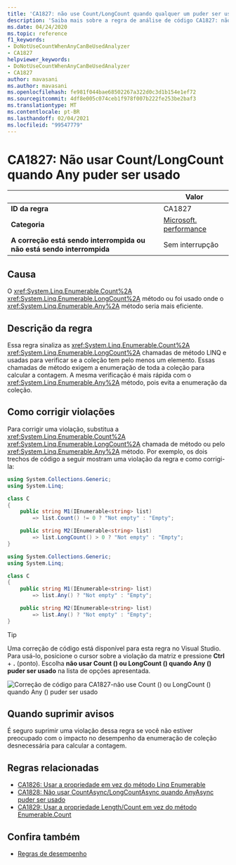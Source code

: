 ```yaml
---
title: 'CA1827: não use Count/LongCount quando qualquer um puder ser usado (análise de código)'
description: 'Saiba mais sobre a regra de análise de código CA1827: não use Count/LongCount quando qualquer um puder ser usado'
ms.date: 04/24/2020
ms.topic: reference
f1_keywords:
- DoNotUseCountWhenAnyCanBeUsedAnalyzer
- CA1827
helpviewer_keywords:
- DoNotUseCountWhenAnyCanBeUsedAnalyzer
- CA1827
author: mavasani
ms.author: mavasani
ms.openlocfilehash: fe981f044bae68502267a322d0c3d1b154e1ef72
ms.sourcegitcommit: 4df8e005c074ceb1f978f007b222fe253be2baf3
ms.translationtype: MT
ms.contentlocale: pt-BR
ms.lasthandoff: 02/04/2021
ms.locfileid: "99547779"
---
```

# <a name="ca1827-do-not-use-countlongcount-when-any-can-be-used"></a>CA1827: Não usar Count/LongCount quando Any puder ser usado

| | Valor |
|-|-|
| **ID da regra** |CA1827|
| **Categoria** |[Microsoft. performance](performance-warnings.md)|
| **A correção está sendo interrompida ou não está sendo interrompida** |Sem interrupção|

## <a name="cause"></a>Causa

O <xref:System.Linq.Enumerable.Count%2A> <xref:System.Linq.Enumerable.LongCount%2A> método ou foi usado onde o <xref:System.Linq.Enumerable.Any%2A> método seria mais eficiente.

## <a name="rule-description"></a>Descrição da regra

Essa regra sinaliza as <xref:System.Linq.Enumerable.Count%2A> <xref:System.Linq.Enumerable.LongCount%2A> chamadas de método LINQ e usadas para verificar se a coleção tem pelo menos um elemento. Essas chamadas de método exigem a enumeração de toda a coleção para calcular a contagem. A mesma verificação é mais rápida com o <xref:System.Linq.Enumerable.Any%2A> método, pois evita a enumeração da coleção.

## <a name="how-to-fix-violations"></a>Como corrigir violações

Para corrigir uma violação, substitua a <xref:System.Linq.Enumerable.Count%2A> <xref:System.Linq.Enumerable.LongCount%2A> chamada de método ou pelo <xref:System.Linq.Enumerable.Any%2A> método. Por exemplo, os dois trechos de código a seguir mostram uma violação da regra e como corrigi-la:

```csharp
using System.Collections.Generic;
using System.Linq;

class C
{
    public string M1(IEnumerable<string> list)
        => list.Count() != 0 ? "Not empty" : "Empty";

    public string M2(IEnumerable<string> list)
        => list.LongCount() > 0 ? "Not empty" : "Empty";
}
```

```csharp
using System.Collections.Generic;
using System.Linq;

class C
{
    public string M1(IEnumerable<string> list)
        => list.Any() ? "Not empty" : "Empty";

    public string M2(IEnumerable<string> list)
        => list.Any() ? "Not empty" : "Empty";
}
```

> [!TIP]
> Uma correção de código está disponível para esta regra no Visual Studio. Para usá-lo, posicione o cursor sobre a violação da matriz e pressione **Ctrl** + **.** (ponto). Escolha **não usar Count () ou LongCount () quando Any () puder ser usado** na lista de opções apresentada.
>
> ![Correção de código para CA1827-não use Count () ou LongCount () quando Any () puder ser usado](media/ca1827-codefix.png)

## <a name="when-to-suppress-warnings"></a>Quando suprimir avisos

É seguro suprimir uma violação dessa regra se você não estiver preocupado com o impacto no desempenho da enumeração de coleção desnecessária para calcular a contagem.

## <a name="related-rules"></a>Regras relacionadas

- [CA1826: Usar a propriedade em vez do método Linq Enumerable](ca1826.md)
- [CA1828: Não usar CountAsync/LongCountAsync quando AnyAsync puder ser usado](ca1828.md)
- [CA1829: Usar a propriedade Length/Count em vez do método Enumerable.Count](ca1829.md)

## <a name="see-also"></a>Confira também

- [Regras de desempenho](performance-warnings.md)
